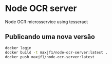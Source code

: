 # Node OCR server

Node OCR microsservice using tesseract

## Publicando uma nova versão

```bash
docker login
docker build -t maxjf1/node-ocr-server:latest .
docker push maxjf1/node-ocr-server:latest
```